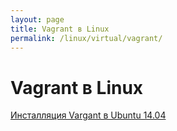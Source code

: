 ```yaml
---
layout: page
title: Vagrant в Linux
permalink: /linux/virtual/vagrant/
---
```


# Vagrant в Linux

[Инсталляция Vargant в Ubuntu 14.04](/linux/virtual/vagrant/installation/ubuntu-14-04/)  
